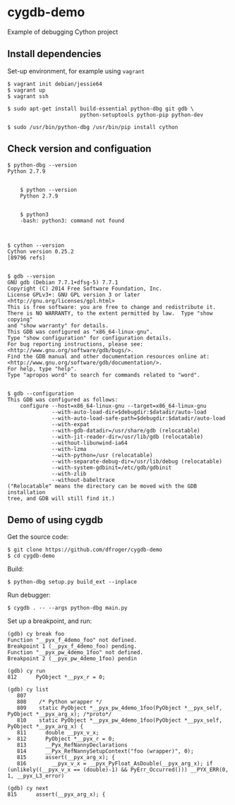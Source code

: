 # cygdb-demo

Example of debugging Cython project


## Install dependencies

Set-up environment, for example using `vagrant`

    $ vagrant init debian/jessie64
    $ vagrant up
    $ vagrant ssh

    $ sudo apt-get install build-essential python-dbg git gdb \
                           python-setuptools python-pip python-dev

    $ sudo /usr/bin/python-dbg /usr/bin/pip install cython


## Check version and configuation

    $ python-dbg --version
    Python 2.7.9


		$ python --version
		Python 2.7.9


		$ python3
		-bash: python3: command not found



    $ cython --version
    Cython version 0.25.2
    [89796 refs]


    $ gdb --version
    GNU gdb (Debian 7.7.1+dfsg-5) 7.7.1
    Copyright (C) 2014 Free Software Foundation, Inc.
    License GPLv3+: GNU GPL version 3 or later <http://gnu.org/licenses/gpl.html>
    This is free software: you are free to change and redistribute it.
    There is NO WARRANTY, to the extent permitted by law.  Type "show copying"
    and "show warranty" for details.
    This GDB was configured as "x86_64-linux-gnu".
    Type "show configuration" for configuration details.
    For bug reporting instructions, please see:
    <http://www.gnu.org/software/gdb/bugs/>.
    Find the GDB manual and other documentation resources online at:
    <http://www.gnu.org/software/gdb/documentation/>.
    For help, type "help".
    Type "apropos word" to search for commands related to "word".


    $ gdb --configuration
    This GDB was configured as follows:
        configure --host=x86_64-linux-gnu --target=x86_64-linux-gnu
                  --with-auto-load-dir=$debugdir:$datadir/auto-load
                  --with-auto-load-safe-path=$debugdir:$datadir/auto-load
                  --with-expat
                  --with-gdb-datadir=/usr/share/gdb (relocatable)
                  --with-jit-reader-dir=/usr/lib/gdb (relocatable)
                  --without-libunwind-ia64
                  --with-lzma
                  --with-python=/usr (relocatable)
                  --with-separate-debug-dir=/usr/lib/debug (relocatable)
                  --with-system-gdbinit=/etc/gdb/gdbinit
                  --with-zlib
                  --without-babeltrace
    ("Relocatable" means the directory can be moved with the GDB installation
    tree, and GDB will still find it.)


## Demo of using cygdb

Get the source code:

    $ git clone https://github.com/dfroger/cygdb-demo
    $ cd cygdb-demo

Build:

    $ python-dbg setup.py build_ext --inplace

Run debugger:

    $ cygdb . -- --args python-dbg main.py

Set up a breakpoint, and run:

    (gdb) cy break foo
    Function "__pyx_f_4demo_foo" not defined.
    Breakpoint 1 (__pyx_f_4demo_foo) pending.
    Function "__pyx_pw_4demo_1foo" not defined.
    Breakpoint 2 (__pyx_pw_4demo_1foo) pendin

    (gdb) cy run
    812      PyObject *__pyx_r = 0;

    (gdb) cy list
       807
       808    /* Python wrapper */
       809    static PyObject *__pyx_pw_4demo_1foo(PyObject *__pyx_self, PyObject *__pyx_arg_x); /*proto*/
       810    static PyObject *__pyx_pw_4demo_1foo(PyObject *__pyx_self, PyObject *__pyx_arg_x) {
       811      double __pyx_v_x;
    >  812      PyObject *__pyx_r = 0;
       813      __Pyx_RefNannyDeclarations
       814      __Pyx_RefNannySetupContext("foo (wrapper)", 0);
       815      assert(__pyx_arg_x); {
       816        __pyx_v_x = __pyx_PyFloat_AsDouble(__pyx_arg_x); if (unlikely((__pyx_v_x == (double)-1) && PyErr_Occurred())) __PYX_ERR(0, 1, __pyx_L3_error)

    (gdb) cy next
    815      assert(__pyx_arg_x); {
